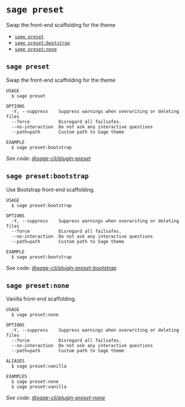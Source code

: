 `sage preset`
=============

Swap the front-end scaffolding for the theme

* [`sage preset`](#sage-preset)
* [`sage preset:bootstrap`](#sage-presetbootstrap)
* [`sage preset:none`](#sage-presetnone)

## `sage preset`

Swap the front-end scaffolding for the theme

```
USAGE
  $ sage preset

OPTIONS
  -Y, --suppress    Suppress warnings when overwriting or deleting files
  --force           Disregard all failsafes.
  --no-interaction  Do not ask any interactive questions
  --path=path       Custom path to Sage theme

EXAMPLE
  $ sage preset:bootstrap
```

_See code: [@sage-cli/plugin-preset](https://github.com/roots/sage-cli/blob/v1.0.0/packages/preset/src/commands/preset/index.ts)_

## `sage preset:bootstrap`

Use Bootstrap front-end scaffolding.

```
USAGE
  $ sage preset:bootstrap

OPTIONS
  -Y, --suppress    Suppress warnings when overwriting or deleting files
  --force           Disregard all failsafes.
  --no-interaction  Do not ask any interactive questions
  --path=path       Custom path to Sage theme

EXAMPLE
  $ sage preset:bootstrap
```

_See code: [@sage-cli/plugin-preset-bootstrap](https://github.com/roots/sage-cli/blob/v1.0.0/packages/preset-bootstrap/src/commands/preset/bootstrap.ts)_

## `sage preset:none`

Vanilla front-end scaffolding.

```
USAGE
  $ sage preset:none

OPTIONS
  -Y, --suppress    Suppress warnings when overwriting or deleting files
  --force           Disregard all failsafes.
  --no-interaction  Do not ask any interactive questions
  --path=path       Custom path to Sage theme

ALIASES
  $ sage preset:vanilla

EXAMPLES
  $ sage preset:none
  $ sage preset:vanilla
```

_See code: [@sage-cli/plugin-preset-none](https://github.com/roots/sage-cli/blob/v1.0.0/packages/preset-none/src/commands/preset/none.ts)_
